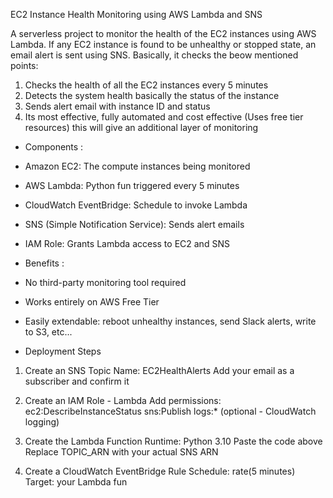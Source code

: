 EC2 Instance Health Monitoring using AWS Lambda and SNS

A serverless project to monitor the health of the EC2 instances using AWS Lambda. If any EC2 instance is found to be unhealthy or stopped state, an email alert is sent using SNS.
Basically, it checks the beow mentioned points:
1. Checks the health of all the EC2 instances every 5 minutes
2. Detects the system health basically the status of the instance 
3. Sends alert email with instance ID and status
4. Its most effective, fully automated and cost effective (Uses free tier resources) this will give an additional layer of monitoring 

- Components :
 
- Amazon EC2: The compute instances being monitored  
- AWS Lambda: Python fun triggered every 5 minutes  
- CloudWatch EventBridge: Schedule to invoke Lambda  
- SNS (Simple Notification Service): Sends alert emails  
- IAM Role: Grants Lambda access to EC2 and SNS

- Benefits : 

- No third-party monitoring tool required
- Works entirely on AWS Free Tier
- Easily extendable: reboot unhealthy instances, send Slack alerts, write to S3, etc...

- Deployment Steps

1. Create an SNS Topic
Name: EC2HealthAlerts
Add your email as a subscriber and confirm it

2. Create an IAM Role - Lambda
Add permissions:
ec2:DescribeInstanceStatus
sns:Publish
logs:* (optional - CloudWatch logging)

3. Create the Lambda Function
Runtime: Python 3.10
Paste the code above
Replace TOPIC_ARN with your actual SNS ARN

4. Create a CloudWatch EventBridge Rule
Schedule: rate(5 minutes)
Target: your Lambda fun

